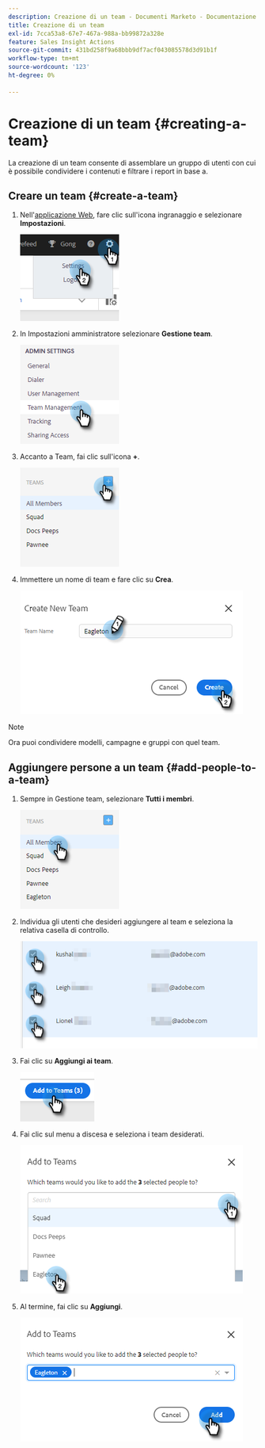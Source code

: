 ```yaml
---
description: Creazione di un team - Documenti Marketo - Documentazione del prodotto
title: Creazione di un team
exl-id: 7cca53a8-67e7-467a-988a-bb99872a328e
feature: Sales Insight Actions
source-git-commit: 431bd258f9a68bbb9df7acf043085578d3d91b1f
workflow-type: tm+mt
source-wordcount: '123'
ht-degree: 0%

---
```


# Creazione di un team {#creating-a-team}

La creazione di un team consente di assemblare un gruppo di utenti con cui è possibile condividere i contenuti e filtrare i report in base a.

## Creare un team {#create-a-team}

1. Nell&#39;[applicazione Web](https://toutapp.com/login), fare clic sull&#39;icona ingranaggio e selezionare **Impostazioni**.

   ![](assets/creating-a-team-1.png)

1. In Impostazioni amministratore selezionare **Gestione team**.

   ![](assets/creating-a-team-2.png)

1. Accanto a Team, fai clic sull&#39;icona **+**.

   ![](assets/creating-a-team-3.png)

1. Immettere un nome di team e fare clic su **Crea**.

   ![](assets/creating-a-team-4.png)

>[!NOTE]
>
>Ora puoi condividere modelli, campagne e gruppi con quel team.

## Aggiungere persone a un team {#add-people-to-a-team}

1. Sempre in Gestione team, selezionare **Tutti i membri**.

   ![](assets/creating-a-team-5.png)

1. Individua gli utenti che desideri aggiungere al team e seleziona la relativa casella di controllo.

   ![](assets/creating-a-team-6.png)

1. Fai clic su **Aggiungi ai team**.

   ![](assets/creating-a-team-7.png)

1. Fai clic sul menu a discesa e seleziona i team desiderati.

   ![](assets/creating-a-team-8.png)

1. Al termine, fai clic su **Aggiungi**.

   ![](assets/creating-a-team-9.png)
